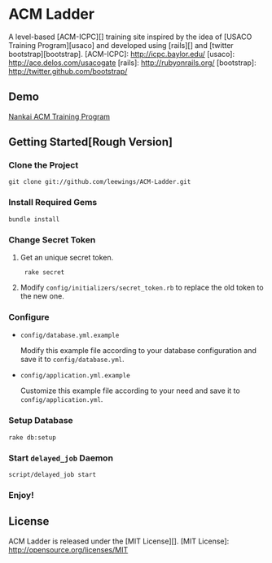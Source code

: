 ACM Ladder
==========

A level-based [ACM-ICPC][] training site inspired by the idea of [USACO
Training Program][usaco] and developed using [rails][] and
[twitter bootstrap][bootstrap].
[ACM-ICPC]: http://icpc.baylor.edu/
[usaco]: http://ace.delos.com/usacogate
[rails]: http://rubyonrails.org/
[bootstrap]: http://twitter.github.com/bootstrap/

Demo
----
[Nankai ACM Training Program](http://acm.nankai.edu.cn/ladder)

Getting Started[Rough Version]
---------------

### Clone the Project

    git clone git://github.com/leewings/ACM-Ladder.git

### Install Required Gems

    bundle install

### Change Secret Token

1. Get an unique secret token.

        rake secret

2. Modify `config/initializers/secret_token.rb` to replace the old token to the new one.

### Configure

- `config/database.yml.example`

  Modify this example file according to your database configuration and save
  it to `config/database.yml`.

- `config/application.yml.example`

  Customize this example file according to your need and save it to
  `config/application.yml`.

### Setup Database

    rake db:setup

### Start `delayed_job` Daemon

    script/delayed_job start

### Enjoy!

License
-------
ACM Ladder is released under the [MIT License][].
[MIT License]: http://opensource.org/licenses/MIT
